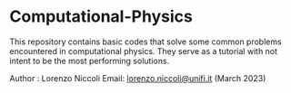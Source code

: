 # Computational-Physics
This repository contains basic codes that solve some common problems encountered in computational physics. 
They serve as a tutorial with not intent to be the most performing solutions.

Author : Lorenzo Niccoli
Email: lorenzo.niccoli@unifi.it (March 2023)
